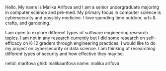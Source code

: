 Hello, My name is Malika Arifova and I am a senior undergraduate majoring in computer science and pre-med. My primary focus in computer science is cybersecurity and possibly medicine. 
I love spending time outdoor, arts & crafts, and gardening. 

I am open to explore different types of software engineering research topics. I am not in any research currently but I did some research on self- efficacy on K-12 graders through
engineering practices. I would like to do my project on cybersecurity or data science. I am thinking of researching different types of security and how effective they may be. 

netid: marifova
ghid: malikaarifova
name: malika arifova
